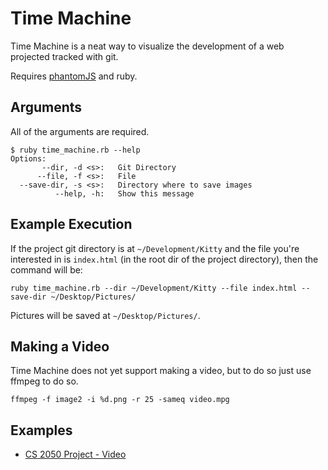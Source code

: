 Time Machine
============
Time Machine is a neat way to visualize the development of a web projected tracked with git.

Requires [phantomJS](http://phantomjs.org/) and ruby.

Arguments
---------
All of the arguments are required.

```
$ ruby time_machine.rb --help
Options:
       --dir, -d <s>:   Git Directory
      --file, -f <s>:   File
  --save-dir, -s <s>:   Directory where to save images
          --help, -h:   Show this message
```

Example Execution
-----------------
If the project git directory is at `~/Development/Kitty` and the file you're interested in is `index.html` (in the root dir of the project directory), then the command will be:

`ruby time_machine.rb --dir ~/Development/Kitty --file index.html --save-dir ~/Desktop/Pictures/`

Pictures will be saved at `~/Desktop/Pictures/`.

Making a Video
--------------
Time Machine does not yet support making a video, but to do so just use ffmpeg to do so.

`ffmpeg -f image2 -i %d.png -r 25 -sameq video.mpg`

Examples
--------
* [CS 2050 Project - Video](http://www.youtube.com/watch?v=BoCCXVjXRAI)
